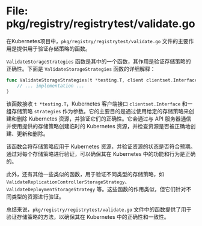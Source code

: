 # File: pkg/registry/registrytest/validate.go

在Kubernetes项目中，`pkg/registry/registrytest/validate.go` 文件的主要作用是提供用于验证存储策略的函数。

`ValidateStorageStrategies` 函数是其中的一个函数，其作用是验证存储策略的正确性。下面是 `ValidateStorageStrategies` 函数的详细解释：

```go
func ValidateStorageStrategies(t *testing.T, client clientset.Interface, strategies []storage.Strategy) {
    // ... implementation ...
}
```

该函数接收 `t *testing.T`，Kubernetes 客户端接口 `clientset.Interface` 和一组存储策略 `strategies` 作为参数。它的主要目的是通过使用给定的存储策略来创建和删除 Kubernetes 资源，并验证它们的正确性。它会通过与 API 服务器通信并使用提供的存储策略创建临时的 Kubernetes 资源，并检查资源是否被正确地创建、更新和删除。

该函数会将存储策略应用于 Kubernetes 资源，并验证资源的状态是否符合预期。通过对每个存储策略进行验证，可以确保其在 Kubernetes 中的功能和行为是正确的。

此外，还有其他一些类似的函数，用于验证不同类型的存储策略，如 `ValidateReplicationControllerStorageStrategy`、`ValidateDeploymentStorageStrategy` 等。这些函数的作用类似，但它们针对不同类型的资源进行验证。

总结来说，`pkg/registry/registrytest/validate.go` 文件中的函数提供了用于验证存储策略的方法，以确保其在 Kubernetes 中的正确性和一致性。

